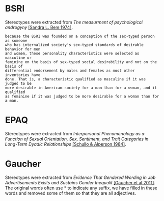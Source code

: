 # BSRI

Stereotypes were extracted from _The measurment of psychological androgyny_
[[Sandra L. Bem 1974]](https://www.bibb.de/dokumente/pdf/AB26_WBT3_Vertiefung_Bem-1974.pdf).

```
because the BSRI was founded on a conception of the sex-typed person as someone
who has internalized society's sex-typed standards of desirable behavior for men
and women, these personality characteristics were selected as masculine or
feminine on the basis of sex-typed social desirability and not on the basis of
differential endorsement by males and females as most other inventories have
done. That is, a characteristic qualified as masculine if it was judged to be
more desirable in American society for a man than for a woman, and it qualified
as feminine if it was judged to be more desirable for a woman than for a man.
```

# EPAQ

Stereotypes were extracted from _Interpersonal Phenomenology as a Function of
Sexual Orientation, Sex, Sentiment, and Trait Categories in Long-Term Dyadic
Relationships_ [[Schullo & Alperson 1984]](https://psycnet.apa.org/record/1985-14446-001).

# Gaucher

Stereotypes were extracted from _Evidence That Gendered Wording in Job
Advertisements Exists and Sustains Gender Inequalit_ [[Gaucher et al 2011]](https://ideas.wharton.upenn.edu/wp-content/uploads/2018/07/Gaucher-Friesen-Kay-2011.pdf).
The original words often use * to indicate any suffix, we have filled in these
words and removed some of them so that they are all adjectives.